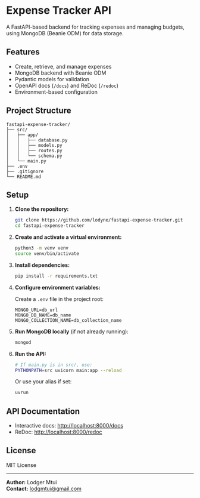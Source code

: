# Expense Tracker API

A FastAPI-based backend for tracking expenses and managing budgets, using MongoDB (Beanie ODM) for data storage.

## Features

- Create, retrieve, and manage expenses
- MongoDB backend with Beanie ODM
- Pydantic models for validation
- OpenAPI docs (`/docs`) and ReDoc (`/redoc`)
- Environment-based configuration

## Project Structure

```text
fastapi-expense-tracker/
├── src/
│   ├── app/
│   │   ├── database.py
│   │   ├── models.py
│   │   ├── routes.py
│   │   └── schema.py
│   └── main.py
├── .env
├── .gitignore
└── README.md
```

## Setup

1. **Clone the repository:**

   ```bash
   git clone https://github.com/lodyne/fastapi-expense-tracker.git
   cd fastapi-expense-tracker
   ```

2. **Create and activate a virtual environment:**

   ```bash
   python3 -m venv venv
   source venv/bin/activate
   ```

3. **Install dependencies:**

   ```bash
   pip install -r requirements.txt
   ```

4. **Configure environment variables:**

   Create a `.env` file in the project root:

   ```env
   MONGO_URL=db_url
   MONGO_DB_NAME=db_name
   MONGO_COLLECTION_NAME=db_collection_name
   ```

5. **Run MongoDB locally** (if not already running):

   ```bash
   mongod
   ```

6. **Run the API:**

   ```bash
   # If main.py is in src/, use:
   PYTHONPATH=src uvicorn main:app --reload
   ```

   Or use your alias if set:

   ```bash
   uvrun
   ```

## API Documentation

- Interactive docs: [http://localhost:8000/docs](http://localhost:8000/docs)
- ReDoc: [http://localhost:8000/redoc](http://localhost:8000/redoc)

## License

MIT License

---

**Author:** Lodger Mtui  
**Contact:** <lodgmtui@gmail.com>
